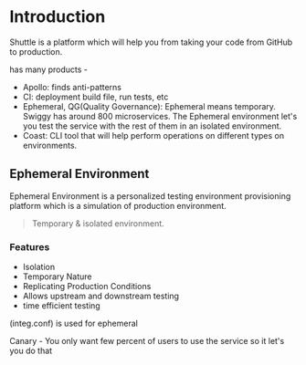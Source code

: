 # Introduction
Shuttle is a platform which will help you from taking your code from GitHub to production.

has many products -
- Apollo: finds anti-patterns
- CI: deployment build file, run tests, etc
- Ephemeral, QG(Quality Governance): Ephemeral means temporary. Swiggy has around 800 microservices. The Ephemeral environment let's you test the service with the rest of them in an isolated environment.
- Coast: CLI tool that will help perform operations on different types on environments.

## Ephemeral Environment
Ephemeral Environment is a personalized testing environment provisioning platform which is a simulation of production environment.

> Temporary & isolated environment. 

### Features 
- Isolation
- Temporary Nature
- Replicating Production Conditions
- Allows upstream and downstream testing
- time efficient testing

(integ.conf) is used for ephemeral

Canary - You only want few percent of users to use the service so it let's you do that